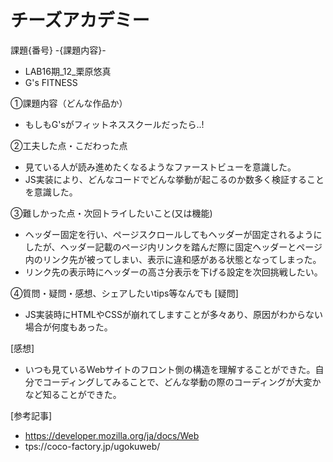 # チーズアカデミー
課題{番号} -{課題内容}-
- LAB16期_12_栗原悠真
- G's FITNESS

①課題内容（どんな作品か）
- もしもG'sがフィットネススクールだったら..!

②工夫した点・こだわった点
- 見ている人が読み進めたくなるようなファーストビューを意識した。
- JS実装により、どんなコードでどんな挙動が起こるのか数多く検証することを意識した。

③難しかった点・次回トライしたいこと(又は機能)
- ヘッダー固定を行い、ページスクロールしてもヘッダーが固定されるようにしたが、ヘッダー記載のページ内リンクを踏んだ際に固定ヘッダーとページ内のリンク先が被ってしまい、表示に違和感がある状態となってしまった。
- リンク先の表示時にヘッダーの高さ分表示を下げる設定を次回挑戦したい。

④質問・疑問・感想、シェアしたいtips等なんでも
[疑問]
- JS実装時にHTMLやCSSが崩れてしますことが多々あり、原因がわからない場合が何度もあった。

[感想]
- いつも見ているWebサイトのフロント側の構造を理解することができた。自分でコーディングしてみることで、どんな挙動の際のコーディングが大変かなど知ることができた。

[参考記事]
- https://developer.mozilla.org/ja/docs/Web
- tps://coco-factory.jp/ugokuweb/
